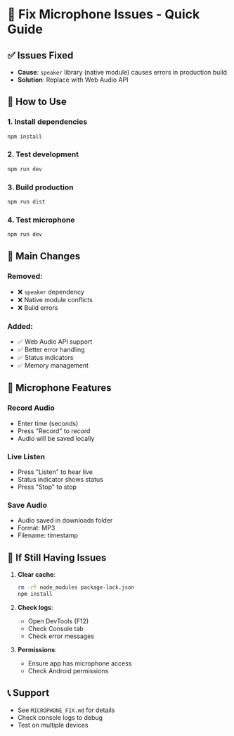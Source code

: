 # 🎤 Fix Microphone Issues - Quick Guide

## ✅ Issues Fixed
- **Cause**: `speaker` library (native module) causes errors in production build
- **Solution**: Replace with Web Audio API

## 🚀 How to Use

### 1. Install dependencies
```bash
npm install
```

### 2. Test development
```bash
npm run dev
```

### 3. Build production
```bash
npm run dist
```

### 4. Test microphone
```bash
npm run dev
```

## 🔧 Main Changes

### Removed:
- ❌ `speaker` dependency
- ❌ Native module conflicts
- ❌ Build errors

### Added:
- ✅ Web Audio API support
- ✅ Better error handling
- ✅ Status indicators
- ✅ Memory management

## 📱 Microphone Features

### Record Audio
- Enter time (seconds)
- Press "Record" to record
- Audio will be saved locally

### Live Listen
- Press "Listen" to hear live
- Status indicator shows status
- Press "Stop" to stop

### Save Audio
- Audio saved in downloads folder
- Format: MP3
- Filename: timestamp

## 🐛 If Still Having Issues

1. **Clear cache**:
   ```bash
   rm -rf node_modules package-lock.json
   npm install
   ```

2. **Check logs**:
   - Open DevTools (F12)
   - Check Console tab
   - Check error messages

3. **Permissions**:
   - Ensure app has microphone access
   - Check Android permissions

## 📞 Support
- See `MICROPHONE_FIX.md` for details
- Check console logs to debug
- Test on multiple devices 